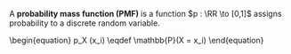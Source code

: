 A **probability mass function (PMF)** is a function $p : \RR \to [0,1]$ assigns probability to a discrete random variable.

\begin{equation}
p_X (x_i) \eqdef \mathbb{P}(X = x_i)
\end{equation}
